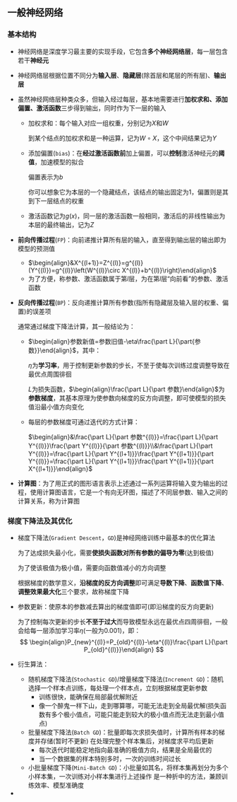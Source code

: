 ## 一般神经网络

### 基本结构

- 神经网络是深度学习最主要的实现手段，它包含**多个神经网络层**，每一层包含若干**神经元**

- 神经网络层根据位置不同分为**输入层**、**隐藏层**(除首层和尾层的所有层)、**输出层**

- 虽然神经网络层种类众多，但输入经过每层，基本地需要进行**加权求和、添加偏置、激活函数**三步得到输出，同时作为下一层的输入

  - 加权求和：每个输入对应一组权重，分别记为$X$和$W$

    到某个结点的加权求和是一种运算，记为$W\circ X$，这个中间结果记为$Y$

  - 添加偏置(`bias`)：在**经过激活函数前**加上偏置，可以**控制**激活神经元的**阈值**，加速模型的拟合

    偏置表示为$b$

    你可以想象它为本层的一个隐藏结点，该结点的输出固定为$1$，偏置则是其到下一层结点的权重

  - 激活函数记为$g(x)$，同一层的激活函数一般相同，激活后的非线性输出为本层的最终输出，记为$Z$

- **前向传播过程**(`FP`)：向前递推计算所有层的输入，直至得到输出层的输出即为模型的预测值

  - $\begin{align}&X^{(l+1)}=Z^{(l)}=g^{(l)}(Y^{(l)})=g^{(l)}\left(W^{(l)}\circ X^{(l)}+b^{(l)}\right)\end{align}$
  - 为了方便，称参数、激活函数属于第$l$层，为在第$l$层“向前看”的参数、激活函数

- **反向传播过程**(`BP`)：反向递推计算所有参数(指所有隐藏层及输入层的权重、偏置)的误差项

  通常通过梯度下降法计算，其一般结论为：

  - $\begin{align}参数新值=参数旧值-\eta\frac{\part L}{\part{参数}}\end{align}$，其中：

    $\eta$为**学习率**，用于控制更新参数的步长，不至于使每次训练过度调整导致在最优点周围徘徊

    $L$为损失函数，$\begin{align}\frac{\part L}{\part 参数}\end{align}$为**参数梯度**，其基本原理为使参数向梯度的反方向调整，即可使模型的损失值沿最小值方向变化

  - 每层的参数梯度可通过迭代的方式计算：

    $\begin{align}&\frac{\part L}{\part 参数^{(l)}}=\frac{\part L}{\part Y^{(l)}}\frac{\part Y^{(l)}}{\part 参数^{(l)}}\\&\frac{\part L}{\part Y^{(l)}}=\frac{\part L}{\part Y^{(l+1)}}\frac{\part Y^{(l+1)}}{\part Y^{(l)}}=\frac{\part L}{\part Y^{(l+1)}}\frac{\part Y^{(l+1)}}{\part X^{(l+1)}}\end{align}$

- **计算图**：为了用正式的图形语言表示上述通过一系列运算将输入变为输出的过程，使用计算图语言，它是一个有向无环图，描述了不同层参数、输入之间的计算关系，称为计算图

### 梯度下降法及其优化

- 梯度下降法(`Gradient Descent`，`GD`)是神经网络训练中最基本的优化算法

  为了达成损失最小化，需要**使损失函数对所有参数的偏导为零**(达到极值)

  为了使该极值为极小值，需要向函数值减小的方向调整

  根据梯度的数学意义，**沿梯度的反方向调整**即可满足**导数下降**、**函数值下降**、**调整效果最大化**三个要求，故称梯度下降

- 参数更新：使原本的参数减去算出的梯度值即可(即沿梯度的反方向更新)

  为了控制每次更新的步长**不至于过大**而导致模型永远在最优点四周徘徊，一般会给每一层添加学习率$\eta$(一般为$0.001$)，即：
  $$
  \begin{align}P_{new}^{(l)}=P_{old}^{(l)}-\eta^{(l)}\frac{\part L}{\part P_{old}^{(l)}}\end{align}
  $$

- 衍生算法：

  - 随机梯度下降法(`Stochastic GD`)/增量梯度下降法(`Increment GD`)：随机选择一个样本点训练，每处理一个样本点，立刻根据梯度更新参数
    - 训练很快，能确保在局部最优解附近
    - 像一个醉鬼一样下山，走到哪算哪，可能无法走到全局最优解(损失函数有多个极小值点，可能只能走到较大的极小值点而无法走到最小值点)
  - 批量梯度下降法(`Batch GD`)：批量即每次求损失值时，计算所有样本的梯度并存储(暂时不更新)
    在处理完整个样本集后，对梯度求平均后更新
    - 每次迭代时能稳定地指向最准确的极值方向，结果是全局最优的
    - 当一个数据集的样本特别多时，一次的训练时间过长
  - 小批量梯度下降(`Mini-Batch GD`)：小批量如其名，将样本集再划分为多个小样本集，一次训练对小样本集进行上述操作
    是一种折中的方法，兼顾训练效率、模型准确度

- 
